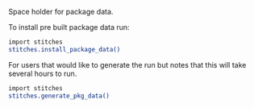 Space holder for package data. 

To install pre built package data run:

```bash
import stitches 
stitches.install_package_data()
```


For users that would like to generate the run but notes that this will take several hours to run.

```bash
import stitches 
stitches.generate_pkg_data()
```
